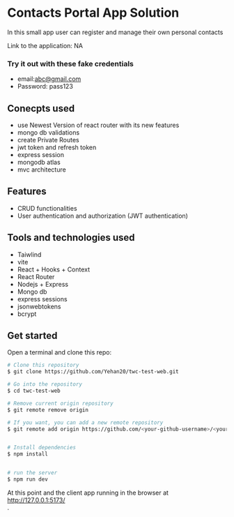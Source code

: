 # Contacts Portal App Solution

In this small app user can register and manage their own personal contacts

Link to the application: NA

### Try it out with these fake credentials

- email:abc@gmail.com
- Password: pass123

## Conecpts used

- use Newest Version of react router with its new features
- mongo db validations
- create Private Routes
- jwt token and refresh token
- express session
- mongodb atlas
- mvc architecture

## Features

- CRUD functionalities
- User authentication and authorization (JWT authentication)


## Tools and technologies used

- Taiwlind
- vite
- React + Hooks + Context
- React Router
- Nodejs + Express
- Mongo db
- express sessions
- jsonwebtokens
- bcrypt

## Get started

Open a terminal and clone this repo:

```bash
# Clone this repository
$ git clone https://github.com/Yehan20/twc-test-web.git

# Go into the repository
$ cd twc-test-web

# Remove current origin repository
$ git remote remove origin

# If you want, you can add a new remote repository
$ git remote add origin https://github.com/<your-github-username>/<your-repo-name>.git


# Install dependencies
$ npm install


# run the server
$ npm run dev
```


At this point and the client app running in the browser at http://127.0.0.1:5173/<br />.


